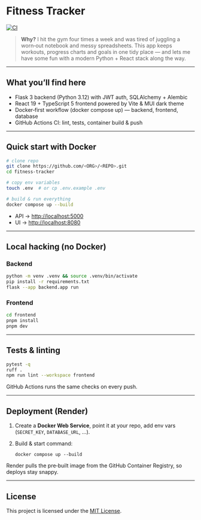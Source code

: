 # Fitness Tracker

[![CI](https://github.com/AdamSk1234/fitness-tracker/actions/workflows/ci.yml/badge.svg)](https://github.com/AdamSk1234/fitness-tracker/actions/workflows/ci.yml)

> **Why?** I hit the gym four times a week and was tired of juggling a worn‑out notebook and messy spreadsheets. This app keeps workouts, progress charts and goals in one tidy place — and lets me have some fun with a modern Python + React stack along the way.

---

## What you’ll find here

- Flask 3 backend (Python 3.12) with JWT auth, SQLAlchemy + Alembic
- React 19 + TypeScript 5 frontend powered by Vite & MUI dark theme
- Docker‑first workflow (docker compose up) — backend, frontend, database
- GitHub Actions CI: lint, tests, container build & push

---

## Quick start with Docker

```bash
# clone repo
git clone https://github.com/<ORG>/<REPO>.git
cd fitness-tracker

# copy env variables
touch .env  # or cp .env.example .env

# build & run everything
docker compose up --build
```

- API → [http://localhost:5000](http://localhost:5000) 
- UI  → [http://localhost:8080](http://localhost:8080)

---

## Local hacking (no Docker)

### Backend

```bash
python -m venv .venv && source .venv/bin/activate
pip install -r requirements.txt
flask --app backend.app run
```

### Frontend

```bash
cd frontend
pnpm install
pnpm dev
```

---

## Tests & linting

```bash
pytest -q
ruff .
npm run lint --workspace frontend
```

GitHub Actions runs the same checks on every push.

---

## Deployment (Render)

1. Create a **Docker Web Service**, point it at your repo, add env vars (`SECRET_KEY`, `DATABASE_URL`, …).
2. Build & start command:

   ```
   docker compose up --build
   ```

Render pulls the pre‑built image from the GitHub Container Registry, so deploys stay snappy.

---

## License

This project is licensed under the [MIT License](LICENSE).
